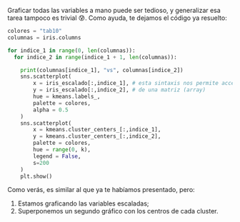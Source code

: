 Graficar todas las variables a mano puede ser tedioso, y generalizar esa tarea tampoco es trivial :cold_sweat:. Como ayuda, te dejamos el código ya resuelto: 

```python
colores = "tab10" 
columnas = iris.columns

for indice_1 in range(0, len(columnas)):
  for indice_2 in range(indice_1 + 1, len(columnas)): 

    print(columnas[indice_1], "vs", columnas[indice_2])
    sns.scatterplot(
        x = iris_escalado[:,indice_1], # esta sintaxis nos permite acceder a las columna enésima
        y = iris_escalado[:,indice_2], # de una matriz (array)
        hue = kmeans.labels_, 
        palette = colores, 
        alpha = 0.5
    )
    sns.scatterplot(
        x = kmeans.cluster_centers_[:,indice_1], 
        y = kmeans.cluster_centers_[:,indice_2],  
        palette = colores, 
        hue = range(0, k), 
        legend = False, 
        s=200
    )
    plt.show()
```

Como verás, es similar al que ya te habíamos presentado, pero: 

1. Estamos graficando las variables escaladas;
2. Superponemos un segundo gráfico con los centros de cada cluster.
 